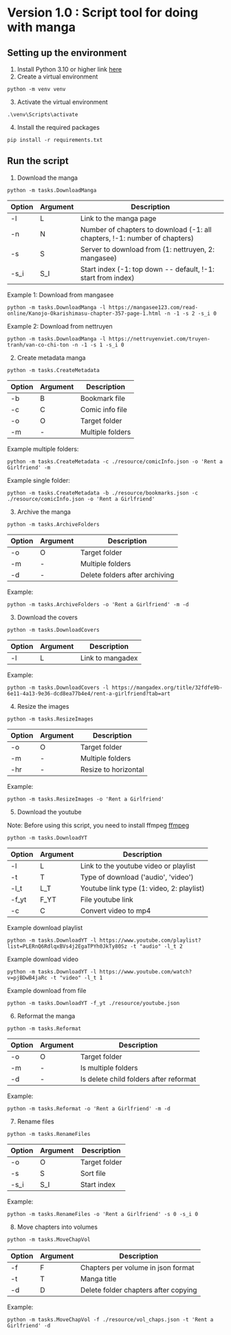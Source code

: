 # Version 1.0 : Script tool for doing with manga

## Setting up the environment

1. Install Python 3.10 or higher link [here](https://www.python.org/downloads/)
2. Create a virtual environment

```
python -m venv venv
```

3. Activate the virtual environment

```
.\venv\Scripts\activate
```

4. Install the required packages

```
pip install -r requirements.txt
```

## Run the script

1. Download the manga

```
python -m tasks.DownloadManga
```

| Option | Argument | Description                                                                |
| ------ | -------- | -------------------------------------------------------------------------- |
| -l     | L        | Link to the manga page                                                     |
| -n     | N        | Number of chapters to download (-1: all chapters, !-1: number of chapters) |
| -s     | S        | Server to download from (1: nettruyen, 2: mangasee)                        |
| -s_i   | S_I      | Start index (-1: top down -- default, !-1: start from index)               |

Example 1: Download from mangasee

```
python -m tasks.DownloadManga -l https://mangasee123.com/read-online/Kanojo-Okarishimasu-chapter-357-page-1.html -n -1 -s 2 -s_i 0
```

Example 2: Download from nettruyen

```
python -m tasks.DownloadManga -l https://nettruyenviet.com/truyen-tranh/van-co-chi-ton -n -1 -s 1 -s_i 0
```

2. Create metadata manga

```
python -m tasks.CreateMetadata
```

| Option | Argument | Description      |
| ------ | -------- | ---------------- |
| -b     | B        | Bookmark file    |
| -c     | C        | Comic info file  |
| -o     | O        | Target folder    |
| -m     | -        | Multiple folders |

Example multiple folders:

```
python -m tasks.CreateMetadata -c ./resource/comicInfo.json -o 'Rent a Girlfriend' -m
```

Example single folder:

```
python -m tasks.CreateMetadata -b ./resource/bookmarks.json -c ./resource/comicInfo.json -o 'Rent a Girlfriend'
```

3. Archive the manga

```
python -m tasks.ArchiveFolders
```

| Option | Argument | Description                    |
| ------ | -------- | ------------------------------ |
| -o     | O        | Target folder                  |
| -m     | -        | Multiple folders               |
| -d     | -        | Delete folders after archiving |

Example:

```
python -m tasks.ArchiveFolders -o 'Rent a Girlfriend' -m -d
```

3. Download the covers

```
python -m tasks.DownloadCovers
```

| Option | Argument | Description      |
| ------ | -------- | ---------------- |
| -l     | L        | Link to mangadex |

Example:

```
python -m tasks.DownloadCovers -l https://mangadex.org/title/32fdfe9b-6e11-4a13-9e36-dcd8ea77b4e4/rent-a-girlfriend?tab=art
```

4. Resize the images

```
python -m tasks.ResizeImages
```

| Option | Argument | Description          |
| ------ | -------- | -------------------- |
| -o     | O        | Target folder        |
| -m     | -        | Multiple folders     |
| -hr    | -        | Resize to horizontal |

Example:

```
python -m tasks.ResizeImages -o 'Rent a Girlfriend'
```

5. Download the youtube

Note: Before using this script, you need to install ffmpeg [ffmpeg](https://www.geeksforgeeks.org/how-to-install-ffmpeg-on-windows/)

```
python -m tasks.DownloadYT
```

| Option | Argument | Description                               |
| ------ | -------- | ----------------------------------------- |
| -l     | L        | Link to the youtube video or playlist     |
| -t     | T        | Type of download ('audio', 'video')       |
| -l_t   | L_T      | Youtube link type (1: video, 2: playlist) |
| -f_yt  | F_YT     | File youtube link                         |
| -c     | C        | Convert video to mp4                      |

Example download playlist

```
python -m tasks.DownloadYT -l https://www.youtube.com/playlist?list=PLERnQ6RdlqxBVs4j2EgaTPYh0JkTy80Sz -t "audio" -l_t 2
```

Example download video

```
python -m tasks.DownloadYT -l https://www.youtube.com/watch?v=pjBDwB4jaRc -t "video" -l_t 1
```

Example download from file

```
python -m tasks.DownloadYT -f_yt ./resource/youtube.json 
```

6. Reformat the manga

```
python -m tasks.Reformat
```

| Option | Argument | Description                            |
| ------ | -------- | -------------------------------------- |
| -o     | O        | Target folder                          |
| -m     | -        | Is multiple folders                    |
| -d     | -        | Is delete child folders after reformat |

Example:

```
python -m tasks.Reformat -o 'Rent a Girlfriend' -m -d
```

7. Rename files

```
python -m tasks.RenameFiles
```
| Option | Argument | Description                            |
| ------ | -------- | -------------------------------------- |
| -o     | O        | Target folder                          |
| -s     | S        | Sort file                              |
| -s_i   | S_I      | Start index                            |

Example:

```
python -m tasks.RenameFiles -o 'Rent a Girlfriend' -s 0 -s_i 0
```

8. Move chapters into volumes

```
python -m tasks.MoveChapVol
```
| Option | Argument | Description                                  |
| ------ | -------- | -------------------------------------------- |
| -f     | F        | Chapters per volume in json format           |
| -t     | T        | Manga title                                  |
| -d     | D        | Delete folder chapters after copying         |

Example:

```
python -m tasks.MoveChapVol -f ./resource/vol_chaps.json -t 'Rent a Girlfriend' -d
```

